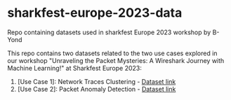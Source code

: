 # sharkfest-europe-2023-data

Repo containing datasets used in sharkfest Europe 2023 workshop by B-Yond

This repo contains two datasets related to the two use cases explored in our workshop "Unraveling the Packet Mysteries: A Wireshark Journey with Machine Learning!" at Sharkfest Europe 2023:
1. [Use Case 1]: Network Traces Clustering - [Dataset link](./network-traces-clustering/)
2. [Use Case 2]: Packet Anomaly Detection - [Dataset link](./packet-anomaly-detection/)